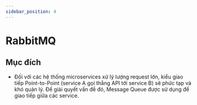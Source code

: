 ```yaml
---
sidebar_position: 4
---
```


# RabbitMQ

## Mục đích
- Đối với các hệ thống microservices xử lý lượng request lớn, kiểu giao tiếp  Point-to-Point (service A gọi thẳng API tới service B) sẽ phức tạp và khó quản lý. Để giải quyết vấn đề đó, Message Queue được sử dụng để giao tiếp giữa các service.     


